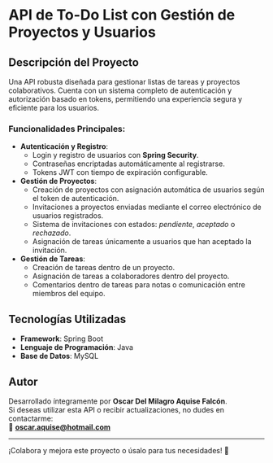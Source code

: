 # API de To-Do List con Gestión de Proyectos y Usuarios

## Descripción del Proyecto
Una API robusta diseñada para gestionar listas de tareas y proyectos colaborativos. Cuenta con un sistema completo de autenticación y autorización basado en tokens, permitiendo una experiencia segura y eficiente para los usuarios.

### Funcionalidades Principales:
- **Autenticación y Registro**:
  - Login y registro de usuarios con **Spring Security**.
  - Contraseñas encriptadas automáticamente al registrarse.
  - Tokens JWT con tiempo de expiración configurable.
- **Gestión de Proyectos**:
  - Creación de proyectos con asignación automática de usuarios según el token de autenticación.
  - Invitaciones a proyectos enviadas mediante el correo electrónico de usuarios registrados.
  - Sistema de invitaciones con estados: *pendiente*, *aceptado* o *rechazado*.
  - Asignación de tareas únicamente a usuarios que han aceptado la invitación.
- **Gestión de Tareas**:
  - Creación de tareas dentro de un proyecto.
  - Asignación de tareas a colaboradores dentro del proyecto.
  - Comentarios dentro de tareas para notas o comunicación entre miembros del equipo.

## Tecnologías Utilizadas
- **Framework**: Spring Boot
- **Lenguaje de Programación**: Java
- **Base de Datos**: MySQL

## Autor
Desarrollado íntegramente por **Oscar Del Milagro Aquise Falcón**.  
Si deseas utilizar esta API o recibir actualizaciones, no dudes en contactarme:  
📧 **oscar.aquise@hotmail.com**

---

¡Colabora y mejora este proyecto o úsalo para tus necesidades! 🚀
